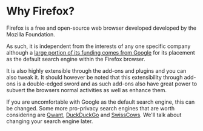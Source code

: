 Why Firefox?
============

Firefox is a free and open-source web browser developed developed by the Mozilla Foundation. 

As such, it is independent from the interests of any one specific company although a [large portion of its funding comes from Google](https://en.wikipedia.org/wiki/Mozilla_Foundation#Financing) for its placement as the default search engine within the Firefox browser. 


It is also highly extensible through the add-ons and plugins and you can also tweak it. It should however be noted that this extensibility through add-ons is a double-edged sword and as such add-ons also have great power to subvert the browsers normal activities as well as enhance them.

If you are uncomfortable with Google as the default search engine, this can be changed. Some more pro-privacy search engines that are worth considering are [Qwant](https://www.qwant.com/), [DuckDuckGo](https://duckduckgo.com/) and [SwissCows](https://swisscows.com/). We'll talk about changing your search engine later.
